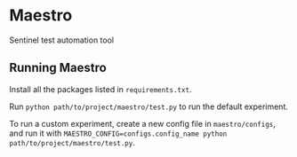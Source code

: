 # Maestro

Sentinel test automation tool


## Running Maestro

Install all the packages listed in `requirements.txt`. 

Run `python path/to/project/maestro/test.py` to run the default experiment.

To run a custom experiment, create a new config file in `maestro/configs`, and run it with `MAESTRO_CONFIG=configs.config_name python path/to/project/maestro/test.py`.